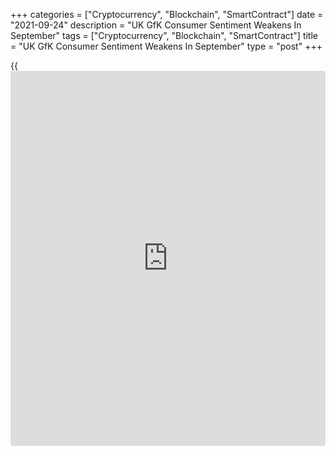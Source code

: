+++
categories = ["Cryptocurrency", "Blockchain", "SmartContract"]
date = "2021-09-24"
description = "UK GfK Consumer Sentiment Weakens In September"
tags = ["Cryptocurrency", "Blockchain", "SmartContract"]
title = "UK GfK Consumer Sentiment Weakens In September"
type = "post"
+++

{{<iframe id="large-banner" src="https://www.bounty.group/#slide=19.0" width="100%" height="600" scrolling="no" style="border: 0px solid rgb(216, 221, 230); border-radius: 3px;">}}

UK consumer confidence weakened to a five-month low in September as
consumers were concerned about personal financial situation as well as
wider economic prospects, survey results from the market research group
GfK showed on Friday.

The consumer confidence index fell to -13 from -8 in August. This was
the lowest reading since April 2021, when the score was -15.

All five components of the index deteriorated in September. The index
measuring past personal finances dropped four points to -4. Likewise,
the forecast for future personal finances decreased six points to +5.

The measure for the general economic situation over the last twelve
months was down one point at -43. At the same time, expectations for the
general economic situation over the coming year plunged ten points to
-16.

The Major Purchase Index slid three points to -6 in September. The
savings index decreased three points to +22.

"On the back of concerns about rising prices for fuel and food, the
growth in headline inflation, tax hikes, empty shelves and the end of
the furlough scheme, September sees consumers slamming on the brakes as
those already in economic hardship anticipate a potential cost of living
crisis," Joe Staton, client strategy director GfK, said.

For comments and feedback [contact](https://www.playgroundfx.com/contact/): editorial@rtt[news](https://www.letsplayfx.com/blog/forex-news-website/).com

[Economic News][1]

 **What parts of the world are seeing the best (and worst) economic
performances lately? Click[here][2] to check out our [Econ Scorecard][2]
and find out! See up-to-the-moment [ranking](https://www.playgroundfx.com/blog/crypto-exchange-ranking/)s for the best and worst
performers in [GDP][3], [unemployment rate][4], [inflation][5] and much
more.**

   1. www.rtt[news](https://www.letsplayfx.com/blog/forex-news-website/).com/Content/EconomicNews.aspx
   2. www.rtt[news](https://www.letsplayfx.com/blog/forex-news-website/).com/economic-scorecard/world-rank/PPI/highest-performance.aspx
   3. www.rtt[news](https://www.letsplayfx.com/blog/forex-news-website/).com/economic-scorecard/world-rank/GDP/highest-performance.aspx
   4. www.rtt[news](https://www.letsplayfx.com/blog/forex-news-website/).com/economic-scorecard/world-rank/unemployment-rate/lowest-performance.aspx
   5. www.rtt[news](https://www.letsplayfx.com/blog/forex-news-website/).com/economic-scorecard/world-rank/CPI/highest-performance.aspx